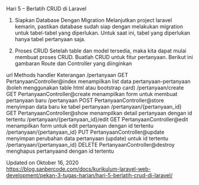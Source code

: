 Hari 5 – Berlatih CRUD di Laravel
1. Siapkan Database Dengan Migration
Melanjutkan project laravel kemarin, pastikan database sudah siap dengan melakukan migration untuk tabel-tabel yang diperlukan.
Untuk saat ini, tabel yang diperlukan hanya tabel pertanyaan saja.

2. Proses CRUD
Setelah table dan model tersedia, maka kita dapat mulai membuat proses CRUD. Buatlah CRUD untuk fitur pertanyaan. Berikut ini gambaran Route dan Controller yang diinginkan

url	Methods	handler	Keterangan
/pertanyaan	GET	PertanyaanController@index	menampilkan list data pertanyaan-pertanyaan (boleh menggunakan table html atau bootstrap card)
/pertanyaan/create	GET	PertanyaanController@create	menampilkan form untuk membuat pertanyaan baru
/pertanyaan	POST	PertanyaanController@store	menyimpan data baru ke tabel pertanyaan
/pertanyaan/{pertanyaan_id}	GET	PertanyaanController@show	menampilkan detail pertanyaan dengan id tertentu
/pertanyaan/{pertanyaan_id}/edit	GET	PertanyaanController@edit	menampilkan form untuk edit pertanyaan dengan id tertentu
/pertanyaan/{pertanyaan_id}	PUT	PertanyaanController@update	menyimpan perubahan data pertanyaan (update) untuk id tertentu
/pertanyaan/{pertanyaan_id}	DELETE	PertanyaanController@destroy	menghapus pertanyaand dengan id tertentu

Updated on Oktober 16, 2020
https://blog.sanbercode.com/docs/kurikulum-laravel-web-development/pekan-3-tugas-harian/hari-5-berlatih-crud-di-laravel/